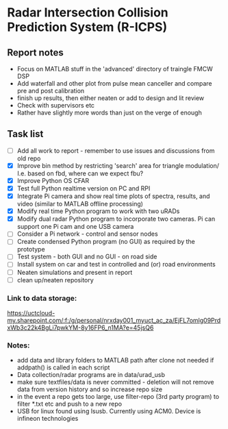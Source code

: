 # Radar Intersection Collision Prediction System (R-ICPS)

## Report notes

- Focus on MATLAB stuff in the 'advanced' directory of traingle FMCW DSP
- Add waterfall and other plot from pulse mean canceller and compare pre and post calibration
- finish up results, then either neaten or add to design and lit review
- Check with supervisors etc
- Rather have slightly more words than just on the verge of enough





## Task list

- [ ] Add all work to report - remember to use issues and discussions from old repo
- [X] Improve bin method by restricting 'search' area for triangle modulation/ I.e. based on fbd, where can we expect fbu?
- [X] Improve Python OS CFAR
- [X] Test full Python realtime version on PC and RPI
- [X] Integrate Pi camera and show real time plots of spectra, results, and video (similar to MATLAB offline processing)
- [X] Modify real time Python program to work with two uRADs
- [X] Modify dual radar Python program to incorporate two cameras. Pi can support one Pi cam and one USB camera
- [ ] Consider a Pi network - control and sensor nodes
- [ ] Create condensed Python program (no GUI) as required by the prototype
- [ ] Test system - both GUI and no GUI - on road side
- [ ] Install system on car and test in controlled and (or) road environments
- [ ] Neaten simulations and present in report
- [ ] clean up/neaten repository

### Link to data storage:
https://uctcloud-my.sharepoint.com/:f:/g/personal/nrxday001_myuct_ac_za/EjFL7omlg09PrdxWb3c22k4BgLi7pwkYM-8y16FP6_n1MA?e=45jsQ6

### Notes: 
- add data and library folders to MATLAB path after clone not needed if addpath() is called in each script
- Data collection/radar programs are in data/urad_usb
- make sure textfiles/data is never committed - deletion will not remove data from version history and so increase repo size
- in the event a repo gets too large, use filter-repo (3rd party program) to filter *.txt etc and push to a new repo
- USB for linux found using lsusb. Currently using ACM0. Device is infineon technologies

